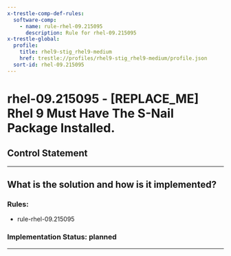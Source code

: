 ```yaml
---
x-trestle-comp-def-rules:
  software-comp:
    - name: rule-rhel-09.215095
      description: Rule for rhel-09.215095
x-trestle-global:
  profile:
    title: rhel9-stig_rhel9-medium
    href: trestle://profiles/rhel9-stig_rhel9-medium/profile.json
  sort-id: rhel-09.215095
---
```


# rhel-09.215095 - \[REPLACE_ME\] Rhel 9 Must Have The S-Nail Package Installed.

## Control Statement

______________________________________________________________________

## What is the solution and how is it implemented?

<!-- For implementation status enter one of: implemented, partial, planned, alternative, not-applicable -->

<!-- Note that the list of rules under ### Rules: is read-only and changes will not be captured after assembly to JSON -->

<!-- Add control implementation description here for control: rhel-09.215095 -->

### Rules:

  - rule-rhel-09.215095

### Implementation Status: planned

______________________________________________________________________
